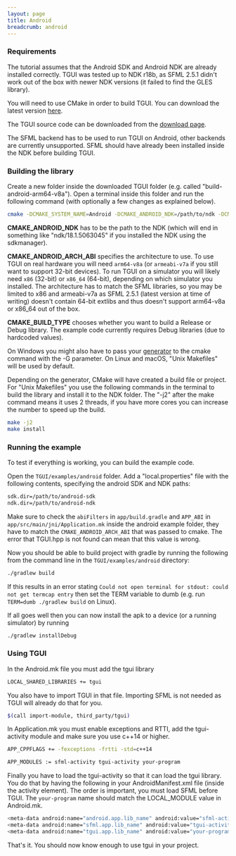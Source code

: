 ```yaml
---
layout: page
title: Android
breadcrumb: android
---
```


### Requirements

The tutorial assumes that the Android SDK and Android NDK are already installed correctly. TGUI was tested up to NDK r18b, as SFML 2.5.1 didn't work out of the box with newer NDK versions (it failed to find the GLES library).

You will need to use CMake in order to build TGUI. You can download the latest version [here](https://www.cmake.org/download/).

The TGUI source code can be downloaded from the [download page](/download).

The SFML backend has to be used to run TGUI on Android, other backends are currently unsupported. SFML should have already been installed inside the NDK before building TGUI.


### Building the library

Create a new folder inside the downloaded TGUI folder (e.g. called "build-android-arm64-v8a"). Open a terminal inside this folder and run the following command (with optionally a few changes as explained below).
```bash
cmake -DCMAKE_SYSTEM_NAME=Android -DCMAKE_ANDROID_NDK=/path/to/ndk -DCMAKE_ANDROID_ARCH_ABI=arm64-v8a -DCMAKE_BUILD_TYPE=Debug ..
```

**CMAKE_ANDROID_NDK** has to be the path to the NDK (which will end in something like "ndk/18.1.5063045" if you installed the NDK using the sdkmanager).

**CMAKE_ANDROID_ARCH_ABI** specifies the architecture to use. To use TGUI on real hardware you will need `arm64-v8a` (or `armeabi-v7a` if you still want to support 32-bit devices). To run TGUI on a simulator you will likely need `x86` (32-bit) or `x86_64` (64-bit), depending on which simulator you installed. The architecture has to match the SFML libraries, so you may be limited to x86 and armeabi-v7a as SFML 2.5.1 (latest version at time of writing) doesn't contain 64-bit extlibs and thus doesn't support arm64-v8a or x86_64 out of the box.

**CMAKE_BUILD_TYPE** chooses whether you want to build a Release or Debug library. The example code currently requires Debug libraries (due to hardcoded values).

On Windows you might also have to pass your [generator](https://cmake.org/cmake/help/v3.0/manual/cmake-generators.7.html) to the cmake command with the -G parameter. On Linux and macOS, "Unix Makefiles" will be used by default.

Depending on the generator, CMake will have created a build file or project. For "Unix Makefiles" you use the following commands in the terminal to build the library and install it to the NDK folder. The "-j2" after the make command means it uses 2 threads, if you have more cores you can increase the number to speed up the build.
```bash
make -j2
make install
```


### Running the example

To test if everything is working, you can build the example code.

Open the `TGUI/examples/android` folder. Add a "local.properties" file with the following contents, specifying the android SDK and NDK paths:
```bash
sdk.dir=/path/to/android-sdk
ndk.dir=/path/to/android-ndk
```

Make sure to check the `abiFilters` in `app/build.gradle` and `APP_ABI` in `app/src/main/jni/Application.mk` inside the android example folder, they have to match the `CMAKE_ANDROID_ARCH_ABI` that was passed to cmake. The error that TGUI.hpp is not found can mean that this value is wrong.

Now you should be able to build project with gradle by running the following from the command line in the `TGUI/examples/android` directory:
```bash
./gradlew build
```

If this results in an error stating `Could not open terminal for stdout: could not get termcap entry` then set the TERM variable to dumb (e.g. run `TERM=dumb ./gradlew build` on Linux).

If all goes well then you can now install the apk to a device (or a running simulator) by running
```bash
./gradlew installDebug
```


### Using TGUI

In the Android.mk file you must add the tgui library
```bash
LOCAL_SHARED_LIBRARIES += tgui
```

You also have to import TGUI in that file. Importing SFML is not needed as TGUI will already do that for you.
```bash
$(call import-module, third_party/tgui)
```

In Application.mk you must enable exceptions and RTTI, add the tgui-activity module and make sure you use c++14 or higher.
```bash
APP_CPPFLAGS += -fexceptions -frtti -std=c++14
```
```bash
APP_MODULES := sfml-activity tgui-activity your-program
```

Finally you have to load the tgui-activity so that it can load the tgui library. You do that by having the following in your AndroidManifest.xml file (inside the activity element). The order is important, you must load SFML before TGUI. The `your-program` name should match the LOCAL_MODULE value in Android.mk.
```bash
<meta-data android:name="android.app.lib_name" android:value="sfml-activity" />
<meta-data android:name="sfml.app.lib_name" android:value="tgui-activity" />
<meta-data android:name="tgui.app.lib_name" android:value="your-program" />
```

That's it. You should now know enough to use tgui in your project.
